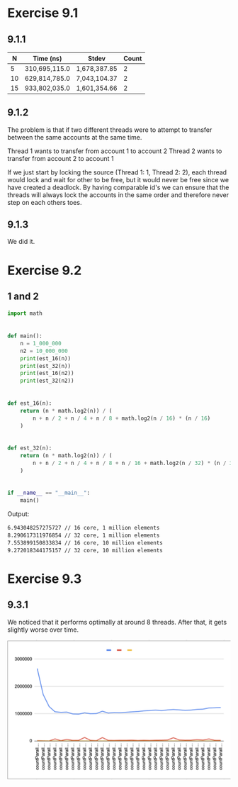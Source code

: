 # Exercise 9.1

## 9.1.1

| N  | Time (ns)      | Stdev       | Count |
|----|----------------|-------------|-------|
| 5  | 310,695,115.0  | 1,678,387.85| 2     |
| 10 | 629,814,785.0  | 7,043,104.37| 2     |
| 15 | 933,802,035.0  | 1,601,354.66| 2     |

## 9.1.2

The problem is that if two different threads were to attempt to transfer between the same accounts at the same time.

Thread 1 wants to transfer from account 1 to account 2
Thread 2 wants to transfer from account 2 to account 1

If we just start by locking the source (Thread 1: 1, Thread 2: 2), each thread would lock and wait for other to be free, but it would never be free since we have created a deadlock. By having comparable id's we can ensure that the threads will always lock the accounts in the same order and therefore never step on each others toes.

## 9.1.3

We did it.


# Exercise 9.2

## 1 and 2

```python
import math


def main():
    n = 1_000_000
    n2 = 10_000_000
    print(est_16(n))
    print(est_32(n))
    print(est_16(n2))
    print(est_32(n2))


def est_16(n):
    return (n * math.log2(n)) / (
        n + n / 2 + n / 4 + n / 8 + math.log2(n / 16) * (n / 16)
    )


def est_32(n):
    return (n * math.log2(n)) / (
        n + n / 2 + n / 4 + n / 8 + n / 16 + math.log2(n / 32) * (n / 32)
    )


if __name__ == "__main__":
    main()
```

Output:
```bash
6.943048257275727 // 16 core, 1 million elements
8.290617311976854 // 32 core, 1 million elements
7.553899150833834 // 16 core, 10 million elements
9.272018344175157 // 32 core, 10 million elements
```

# Exercise 9.3

## 9.3.1

We noticed that it performs optimally at around 8 threads. After that, it gets slightly worse over time.

![alt text](image.png)
